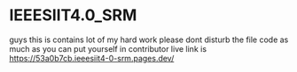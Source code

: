 # IEEESIIT4.0_SRM
guys this is contains lot of my hard work please dont disturb the file code as much as you can
put yourself in contributor
live link is https://53a0b7cb.ieeesiit4-0-srm.pages.dev/
